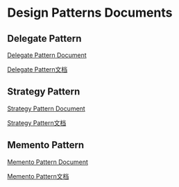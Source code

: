 # Design Patterns Documents

## Delegate Pattern

[Delegate Pattern Document]()

[Delegate Pattern文档](https://github.com/CainLuo/DesignPatterns/blob/main/Documents/1.Delegate(代理模式).md)

## Strategy Pattern

[Strategy Pattern Document]()

[Strategy Pattern文档](https://github.com/CainLuo/DesignPatterns/blob/main/Documents/2.Strategy(策略模式).md)

## Memento Pattern
[Memento Pattern Document]()

[Memento Pattern文档](https://github.com/CainLuo/DesignPatterns/blob/main/Documents/3.Memento(备忘录模式).md)